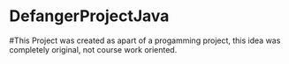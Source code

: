 # DefangerProjectJava
#This Project was created as apart of a progamming project, this idea was completely original, not course work oriented.
